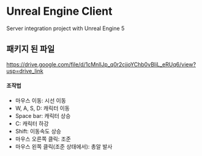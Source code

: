 # Unreal Engine Client
Server integration project with Unreal Engine 5

## 패키지 된 파일
https://drive.google.com/file/d/1cMnllJp_q0r2cjjoYChb0vBliL_eRUq6/view?usp=drive_link

#### 조작법
 - 마우스 이동: 시선 이동
 - W, A, S, D: 캐릭터 이동
 - Space bar: 캐릭터 상승
 - C: 캐릭터 하강
 - Shift: 이동속도 상승
 - 마우스 오른쪽 클릭: 조준
 - 마우스 왼쪽 클릭(조준 상태에서): 총알 발사 

